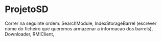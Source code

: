 # ProjetoSD

Correr na seguinte ordem: SearchModule, IndexStorageBarrel (escrever nome do ficheiro que queremos armazenar a informacao dos barrels), Downloader, RMIClient, 